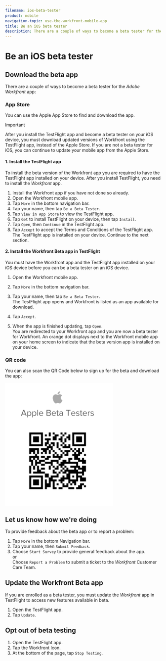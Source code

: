 ```yaml
---
filename: ios-beta-tester
product: mobile
navigation-topic: use-the-workfront-mobile-app
title: Be an iOS beta tester
description: There are a couple of ways to become a beta tester for the Adobe Workfront app:
---
```


# Be an iOS beta tester

## Download the beta app

There are a couple of ways to become a beta tester for the *Adobe Workfront* app:

### App Store

You can use the Apple App Store to find and download the app.

>[!IMPORTANT]
>
>After you install the TestFlight app and become a beta tester on your iOS device, you must download updated versions of Workfront using the TestFlight app, instead of the Apple Store. If you are not a beta tester for iOS, you can continue to update your mobile app from the Apple Store.

#### 1. Install the TestFlight app

To install the beta version of the Workfront app you are required to have the TestFlight app installed on your device. After you install TestFlight, you need to install the *Workfront* app.

1. Install the Workfront app if you have not done so already.
1. Open the Workfront mobile app.
1. Tap `More` in the bottom navigation bar.
1. Tap your name, then tap `Be a Beta Tester`.
1. Tap `View in App Store` to view the TestFlight app.
1. Tap `Get` to install TestFlight on your device, then tap `Install`.
1. Tap `Open`, then `Continue` in the TestFlight app.
1. Tap `Accept` to accept the Terms and Conditions of the TestFlight app.  
   The TestFlight app is installed on your device. Continue to the next section.

#### 2. Install the Workfront Beta app in TestFlight

You must have the Workfront app and the TestFlight app installed on your iOS device before you can be a beta tester on an iOS device.

1. Open the Workfront mobile app.
1. Tap `More` in the bottom navigation bar.
1. Tap your name, then tap `Be a Beta Tester`.  
   The TestFlight app opens and Workfront is listed as an app available for download.

1. Tap `Accept`.
1. When the app is finished updating, tap `Open`.  
   You are redirected to your Workfront app and you are now a beta tester for Workfront. An orange dot displays next to the Workfront mobile app on your home screen to indicate that the beta version app is installed on your device.

### QR code

You can also scan the QR Code below to sign up for the beta and download the app:

![](assets/ios-qr-code-350x397.png)

## Let us know how we're doing

To provide feedback about the beta app or to report a problem:

1. Tap `More` in the bottom Navigation bar.
1. Tap your name, then `Submit Feedback`.
1. Choose `Start Survey` to provide general feedback about the app.  
   or  
   Choose `Report a Problem` to submit a ticket to the *Workfront* Customer Care Team.

## Update the Workfront Beta app

If you are enrolled as a beta tester, you must update the *Workfront* app in TestFlight to access new features available in beta.

1. Open the TestFlight app.
1. Tap `Update`.

## Opt out of beta testing

1. Open the TestFlight app.
1. Tap the Workfront Icon.
1. At the bottom of the page, tap `Stop Testing`.

